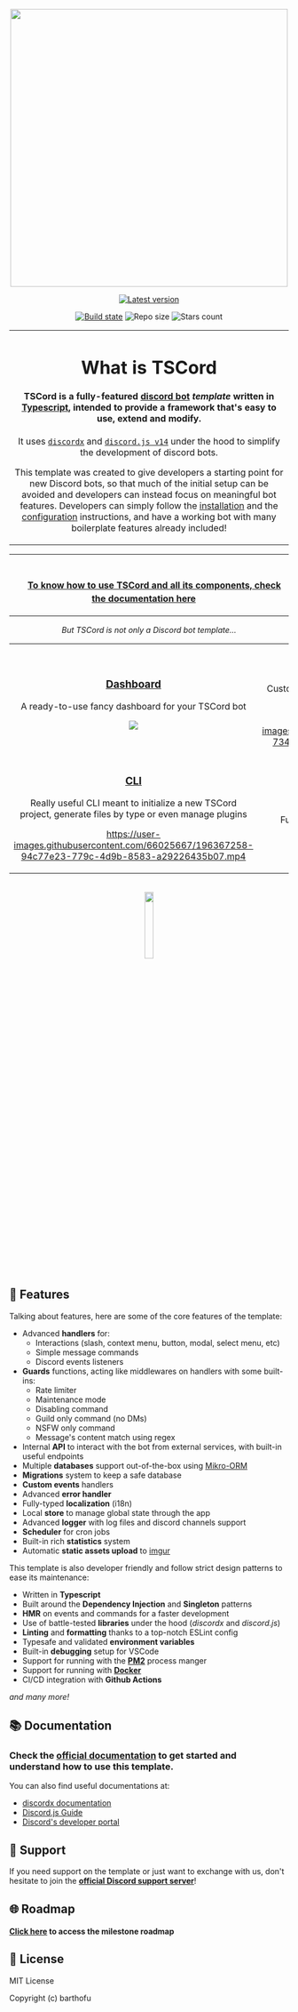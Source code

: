 <p align="center">
    <img width="500" height="500" src="https://i.imgur.com/19Nas88.png"></img>
</p>

<div align="center">

[![Latest version](https://img.shields.io/github/v/release/barthofu/tscord?color=4b38ff&label=latest%20version&logo=github&logoColor=white&colorA=4b38ff)](https://github.com/barthofu/tscord/releases/latest)

[![Build state](https://img.shields.io/github/actions/workflow/status/barthofu/tscord/build.yml?branch=main&colorB=4b38ff&colorA=4b38ff)](https://github.com/barthofu/tscord/actions/workflows/build.yml)
![Repo size](https://img.shields.io/github/repo-size/barthofu/tscord?colorB=4b38ff&colorA=4b38ff)
![Stars count](https://img.shields.io/github/stars/barthofu/tscord?colorB=4b38ff&colorA=4b38ff)

<table>
  <tr>
    <td align="center">

# What is TSCord

#### **TSCord** is a fully-featured **[discord bot](https://discord.com/developers/docs/intro#bots-and-apps)** *template* written in [Typescript](https://www.typescriptlang.org/), intended to provide a framework that's easy to use, extend and modify.

It uses [`discordx`](https://github.com/discordx-ts/discordx) and [`discord.js v14`](https://github.com/discordjs/discord.js) under the hood to simplify the development of discord bots.

This template was created to give developers a starting point for new Discord bots, so that much of the initial setup can be avoided and developers can instead focus on meaningful bot features. Developers can simply follow the [installation](https://tscord.discbot.app/docs/bot/get-started/installation) and the [configuration](https://tscord.discbot.app/docs/bot/get-started/configuration) instructions, and have a working bot with many boilerplate features already included!
    </td>
  </tr>
</table>

<table>
<tr>
<td align="center">
ㅤ

ㅤ **[To know how to use TSCord and all its components, check the documentation here](https://tscord.discbot.app/)** ㅤ

</td>
</tr>
</table>

*But TSCord is not only a Discord bot template...*

<table>
<tr>
<td align="center" width="50%">

### [Dashboard](https://github.com/barthofu/tscord-dashboard)

A ready-to-use fancy dashboard for your TSCord bot

<img src="https://user-images.githubusercontent.com/66025667/191989444-5fa096ec-c74e-423d-9735-615b94bc100f.png"></img>

</td>
<td align="center">

### [Website](https://github.com/barthofu/tscord-website)

Customizable static homepage for your TSCord-based bot

https://user-images.githubusercontent.com/66025667/184621486-7340157f-b7fc-44ea-94a9-03d76a99384c.mp4

</td>
</tr>
<tr></tr>
<tr>
<td align="center">

### [CLI](https://github.com/barthofu/tscord-cli)

Really useful CLI meant to initialize a new TSCord project, generate files by type or even manage plugins

https://user-images.githubusercontent.com/66025667/196367258-94c77e23-779c-4d9b-8583-a29226435b07.mp4

</td>
<td align="center">

### [Plugins](https://github.com/barthofu/tscord-plugins)

Fully extensible thanks to the plugin eco-system

<img width="50%" src="https://user-images.githubusercontent.com/66025667/196372599-022c6254-01a6-4f7c-bd52-06246527a8b9.png"></img>

</td>
</tr>
</table>
</div>

<br>

<div align="center">
    <a href="https://discord.gg/Q4w4UEWaDY" target="_blank">
        <img width="17.5%" src="https://user-images.githubusercontent.com/66025667/196373934-2fad8760-a58d-4b4d-ad64-b069baa71823.png"></img>
    </a>
</div>

## 📜 Features

Talking about features, here are some of the core features of the template:

- Advanced **handlers** for:
    - Interactions (slash, context menu, button, modal, select menu, etc)
    - Simple message commands
    - Discord events listeners
- **Guards** functions, acting like middlewares on handlers with some built-ins:
    - Rate limiter
    - Maintenance mode
    - Disabling command
    - Guild only command (no DMs)
    - NSFW only command
    - Message's content match using regex
- Internal **API** to interact with the bot from external services, with built-in useful endpoints
- Multiple **databases** support out-of-the-box using [Mikro-ORM](https://mikro-orm.io/)
- **Migrations** system to keep a safe database
- **Custom events** handlers
- Advanced **error handler**
- Fully-typed **localization** (i18n)
- Local **store** to manage global state through the app
- Advanced **logger** with log files and discord channels support
- **Scheduler** for cron jobs
- Built-in rich **statistics** system
- Automatic **static assets upload** to [imgur](https://imgur.com/)

This template is also developer friendly and follow strict design patterns to ease its maintenance:
- Written in **Typescript**
- Built around the **Dependency Injection** and **Singleton** patterns
- **HMR** on events and commands for a faster development
- Use of battle-tested **libraries** under the hood (*discordx* and *discord.js*)
- **Linting** and **formatting** thanks to a top-notch ESLint config
- Typesafe and validated **environment variables**
- Built-in **debugging** setup for VSCode
- Support for running with the **[PM2](https://pm2.keymetrics.io/)** process manger
- Support for running with **[Docker](https://www.docker.com/)**
- CI/CD integration with **Github Actions**

*and many more!*

## 📚 Documentation

### Check the [**official documentation**](https://tscord.discbot.app/) to get started and understand how to use this template.

You can also find useful documentations at:
- [discordx documentation](https://discordx.js.org/)
- [Discord.js Guide](https://discordjs.guide/)
- [Discord's developer portal](https://discord.com/developers/docs/intro)

## 📢 Support

If you need support on the template or just want to exchange with us, don't hesitate to join the **[official Discord support server](https://discord.gg/Q4w4UEWaDY)**!

## 🌐 Roadmap

#### [Click here](https://github.com/barthofu/tscord-template/milestones?direction=asc&sort=title&state=open) to access the milestone roadmap

## 📑 License

MIT License

Copyright (c) barthofu

